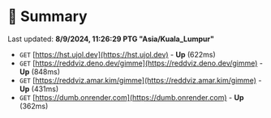 # 📖 Summary
Last updated: **8/9/2024, 11:26:29 PTG "Asia/Kuala_Lumpur"**

- `GET` [https://hst.ujol.dev](https://hst.ujol.dev) - **Up** (622ms)
- `GET` [https://reddviz.deno.dev/gimme](https://reddviz.deno.dev/gimme) - **Up** (848ms)
- `GET` [https://reddviz.amar.kim/gimme](https://reddviz.amar.kim/gimme) - **Up** (431ms)
- `GET` [https://dumb.onrender.com](https://dumb.onrender.com) - **Up** (362ms)
